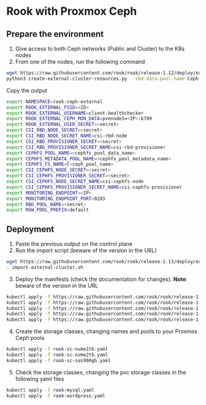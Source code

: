 # Rook with Proxmox Ceph

## Prepare the environment

1. Give access to both Ceph networks (Public and Cluster) to the K8s nodes
2. From one of the nodes, run the following command

```bash
wget https://raw.githubusercontent.com/rook/rook/release-1.12/deploy/examples/create-external-cluster-resources.py -O create-external-cluster-resources.py
python3 create-external-cluster-resources.py --rbd-data-pool-name Ceph-NVMe2TB --namespace rook-ceph-external --format bash
```

Copy the output

```bash
export NAMESPACE=rook-ceph-external
export ROOK_EXTERNAL_FSID=<ID>
export ROOK_EXTERNAL_USERNAME=client.healthchecker
export ROOK_EXTERNAL_CEPH_MON_DATA=pvenode1=<IP>:6789
export ROOK_EXTERNAL_USER_SECRET=<secret>
export CSI_RBD_NODE_SECRET=<secret>
export CSI_RBD_NODE_SECRET_NAME=csi-rbd-node
export CSI_RBD_PROVISIONER_SECRET=<secret>
export CSI_RBD_PROVISIONER_SECRET_NAME=csi-rbd-provisioner
export CEPHFS_POOL_NAME=<cephfs_pool_data_name>
export CEPHFS_METADATA_POOL_NAME=<cephfs_pool_metadata_name>
export CEPHFS_FS_NAME=C<ceph_pool_name>
export CSI_CEPHFS_NODE_SECRET=<secret>
export CSI_CEPHFS_PROVISIONER_SECRET=<secret>
export CSI_CEPHFS_NODE_SECRET_NAME=csi-cephfs-node
export CSI_CEPHFS_PROVISIONER_SECRET_NAME=csi-cephfs-provisioner
export MONITORING_ENDPOINT=<IP>
export MONITORING_ENDPOINT_PORT=9283
export RBD_POOL_NAME=<secret>
export RGW_POOL_PREFIX=default
```

## Deployment

1. Paste the previous output on the control plane
2. Run the import script (beware of the version in the URL)

```bash
wget https://raw.githubusercontent.com/rook/rook/release-1.13/deploy/examples/import-external-cluster.sh -O import-external-cluster.sh
. import-external-cluster.sh
```

3. Deploy the manifests (check the documentation for changes). **Note**: beware of the version in the URL

```bash
kubectl apply -f https://raw.githubusercontent.com/rook/rook/release-1.13/deploy/examples/common.yaml
kubectl apply -f https://raw.githubusercontent.com/rook/rook/release-1.13/deploy/examples/crds.yaml
kubectl apply -f https://raw.githubusercontent.com/rook/rook/release-1.13/deploy/examples/operator.yaml
kubectl apply -f https://raw.githubusercontent.com/rook/rook/release-1.13/deploy/examples/common-external.yaml
kubectl apply -f https://raw.githubusercontent.com/rook/rook/release-1.13/deploy/examples/cluster-external.yaml
```

4. Create the storage classes, changing names and pools to your Proxmox Ceph pools

```bash
kubectl apply -f rook-sc-nvme1tb.yaml
kubectl apply -f rook-sc-nvme2tb.yaml
kubectl apply -f rook-sc-sas900gb.yaml
```

5. Check the storage classes, changing the pvc storage classes in the following yaml files

```bash
kubectl apply -f rook-mysql.yaml
kubectl apply -f rook-wordpress.yaml
```
